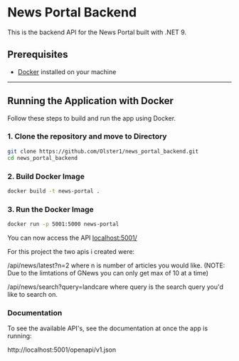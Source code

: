 # News Portal Backend

This is the backend API for the News Portal built with .NET 9.

## Prerequisites

- [Docker](https://www.docker.com/get-started) installed on your machine
---

## Running the Application with Docker

Follow these steps to build and run the app using Docker.

### 1. Clone the repository and move to Directory

```bash
git clone https://github.com/Olster1/news_portal_backend.git
cd news_portal_backend
```

### 2. Build Docker Image

```bash
docker build -t news-portal .
```

### 3. Run the Docker Image

```bash
docker run -p 5001:5000 news-portal
```

You can now access the API [localhost:5001/](http://localhost:5001)

For this project the two apis i created were: 

/api/news/latest?n=2 where n is number of articles you would like. (NOTE: Due to the limtations of GNews you can only get max of 10 at a time)

/api/news/search?query=landcare where query is the search query you'd like to search on.

### Documentation

To see the available API's, see the documentation at once the app is running:

http://localhost:5001/openapi/v1.json
